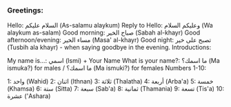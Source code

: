 ### Greetings:

Hello: السلام عليكم (As-salamu alaykum)
Reply to Hello: وعليكم السلام (Wa alaykum as-salam)
Good morning: صباح الخير (Sabah al-khayr)
Good afternoon/evening: مساء الخير (Masa' al-khayr)
Good night: تصبح على خير (Tusbih ala khayr) - when saying goodbye in the evening.
Introductions:

My name is...: اسمي (Ismi) + Your Name
What is your name?: ما اسمك؟ (Ma ismuka?) for males / ما اسمك؟ (Ma ismuki?) for females
Numbers 1-10:

1: واحد (Wahid)
2: اثنان (Ithnan)
3: ثلاثة (Thalatha)
4: أربعة (Arba'a)
5: خمسة (Khamsa)
6: ستة (Sitta)
7: سبعة (Sab'a)
8: ثمانية (Thamania)
9: تسعة (Tis'a)
10: عشرة ('Ashara)